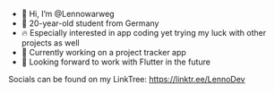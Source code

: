 - 👋 Hi, I’m @Lennowarweg
- 📝 20-year-old student from Germany
- 🔥 Especially interested in app coding yet trying my luck with other projects as well
- 🌱 Currently working on a project tracker app
- 👀 Looking forward to work with Flutter in the future

Socials can be found on my LinkTree:
https://linktr.ee/LennoDev


<!---
Lennowarweg/Lennowarweg is a ✨ special ✨ repository because its `README.md` (this file) appears on your GitHub profile.
You can click the Preview link to take a look at your changes.
--->
